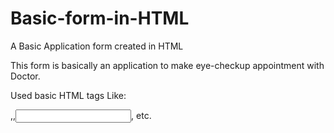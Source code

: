 
# Basic-form-in-HTML

A Basic Application form created in HTML

This form is basically an application to make eye-checkup appointment with Doctor.

Used basic HTML tags Like: <form>,<headings>,<input>,<label> etc.
